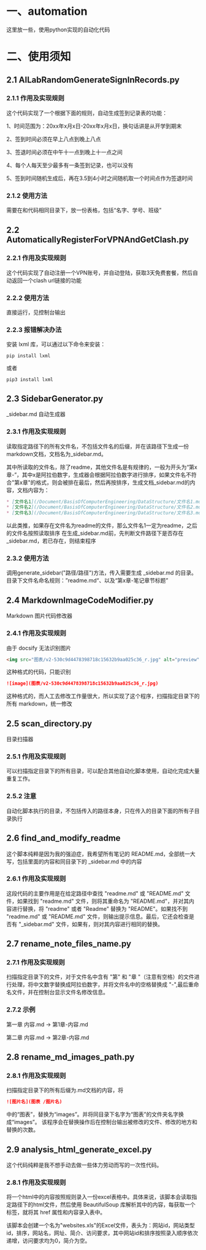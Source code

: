 # 一、automation
这里放一些，使用python实现的自动化代码

# 二、使用须知

## 2.1 AILabRandomGenerateSignInRecords.py
### 2.1.1 作用及实现规则
这个代码实现了一个根据下面的规则，自动生成签到记录表的功能：

1、时间范围为：20xx年x月x日-20xx年x月x日，换句话讲是从开学到期末

2、签到时间必须在早上八点到晚上八点

3、签退时间必须在中午十一点到晚上十一点之间

4、每个人每天至少最多有一条签到记录，也可以没有

5、签到时间随机生成后，再在3.5到4小时之间随机取一个时间点作为签退时间

### 2.1.2 使用方法
需要在和代码相同目录下，放一份表格，包括“名字、学号、班级”

## 2.2 AutomaticallyRegisterForVPNAndGetClash.py
### 2.2.1 作用及实现规则
这个代码实现了自动注册一个VPN账号，并自动登陆，获取3天免费套餐，然后自动返回一个clash url链接的功能

### 2.2.2 使用方法
直接运行，见控制台输出

### 2.2.3 报错解决办法

安装 lxml 库，可以通过以下命令来安装：

```
pip install lxml
```

或者

```
pip3 install lxml
```

## 2.3 SidebarGenerator.py
_sidebar.md 自动生成器
### 2.3.1 作用及实现规则
读取指定路径下的所有文件名，不包括文件名的后缀，并在该路径下生成一份markdown文档，文档名为_sidebar.md。

其中所读取的文件名，除了readme，其他文件名是有规律的，一般为开头为“第x章-”，其中x是阿拉伯数字，生成器会根据阿拉伯数字进行排序，如果文件名不符合"第x章"的格式，则会被排在最后，然后再按排序，生成文档_sidebar.md的内容，文档内容为：

```markdown
* [文件名1](/Document/BasisOfComputerEngineering/DataStructure/文件名1.md)
* [文件名2](/Document/BasisOfComputerEngineering/DataStructure/文件名2.md)
* [文件名3](/Document/BasisOfComputerEngineering/DataStructure/文件名3.md)
```

以此类推，如果存在文件名为readme的文件，那么文件名1一定为readme，之后的文件名按照读取排序
在生成_sidebar.md前，先判断文件路径下是否存在_sidebar.md，若已存在，则结束程序

### 2.3.2 使用方法
调用generate_sidebar("路径/路径")方法，传入需要生成 _sidebar.md 的目录。
目录下文件名命名规则：”readme.md“、以及“第x章-笔记章节标题”

## 2.4 MarkdownImageCodeModifier.py
Markdown 图片代码修改器
### 2.4.1 作用及实现规则
由于 docsify 无法识别图片

```markdown
<img src="图表/v2-530c9d4478398718c15632b9aa025c36_r.jpg" alt="preview" style="zoom: 67%;" />
```

这种格式的代码，只能识别

```markdown
![image](图表/v2-530c9d4478398718c15632b9aa025c36_r.jpg)
```

这种格式的，而人工去修改工作量很大，所以实现了这个程序，扫描指定目录下的所有 markdown，统一修改

## 2.5 scan_directory.py
目录扫描器

### 2.5.1 作用及实现规则

可以扫描指定目录下的所有目录，可以配合其他自动化脚本使用，自动化完成大量重复工作。

### 2.5.2 注意

自动化脚本执行的目录，不包括传入的路径本身，只在传入的目录下面的所有子目录执行

## 2.6 find_and_modify_readme

这个脚本纯粹是因为我的强迫症，我希望所有笔记的 README.md，全部统一大写，包括里面的内容和同目录下的 _sidebar.md 中的内容

### 2.6.1 作用及实现规则

这段代码的主要作用是在给定路径中查找 "readme.md" 或 "README.md" 文件，如果找到 "readme.md" 文件，则将其重命名为 "README.md"，并对其内容进行替换，将 "readme" 或者 "Readme" 替换为 "README"。如果找不到 "readme.md" 或 "README.md" 文件，则输出提示信息。最后，它还会检查是否有 "_sidebar.md" 文件，如果有，则对其内容进行相同的替换。

## 2.7 rename_note_files_name.py

### 2.7.1 作用及实现规则

扫描指定目录下的文件，对于文件名中含有 "第" 和 "章 "（注意有空格）的文件进行处理，将中文数字替换成阿拉伯数字，并将文件名中的空格替换成 "-",最后重命名文件，并在控制台显示文件名修改信息。

### 2.7.2 示例

第一章 内容.md -> 第1章-内容.md

第二章 内容.md -> 第2章-内容.md

## 2.8 rename_md_images_path.py

### 2.8.1 作用及实现规则

扫描指定目录下的所有后缀为.md文档的内容，将

```markdown
![图片名](图表 /图片名)
```

中的“图表”，替换为“images”。并将同目录下名字为“图表”的文件夹名字换成“images”。
该程序会在替换操作后在控制台输出被修改的文件、修改的地方和替换的次数。

## 2.9 analysis_html_generate_excel.py
这个代码纯粹是我不想手动去做一些体力劳动而写的一次性代码。
### 2.8.1 作用及实现规则

将一个html中的内容按照规则录入一份excel表格中。具体来说，该脚本会读取指定路径下的html文件，然后使用 BeautifulSoup 库解析其中的内容，每获取一个 <a> 标签，就将其 href 属性和内容录入表中。

该脚本会创建一个名为"websites.xls"的Excel文件，表头为：网站id，网站类型id，排序，网站名，网址、简介、访问要求，其中网站id和排序按照录入顺序依次递增，访问要求均为0，简介为空。